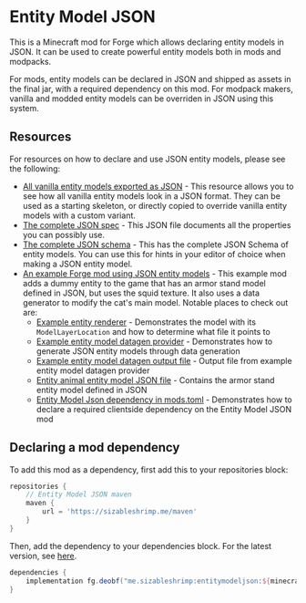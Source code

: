 # Entity Model JSON
This is a Minecraft mod for Forge which allows declaring entity models in JSON.
It can be used to create powerful entity models both in mods and modpacks.

For mods, entity models can be declared in JSON and shipped as assets in the final jar, with a required dependency on this mod.
For modpack makers, vanilla and modded entity models can be overriden in JSON using this system.

## Resources
For resources on how to declare and use JSON entity models, please see the following:
* [All vanilla entity models exported as JSON](vanilla_layers) - This resource allows you to see how all vanilla entity models look in a JSON format.
They can be used as a starting skeleton, or directly copied to override vanilla entity models with a custom variant.
* [The complete JSON spec](docs/SPEC.json5) - This JSON file documents all the properties you can possibly use.
* [The complete JSON schema](docs/SCHEMA.json) - This has the complete JSON Schema of entity models. You can use this for hints in your editor of choice when making a JSON entity model.
* [An example Forge mod using JSON entity models](src/test) - This example mod adds a dummy entity to the game that has an armor stand model defined in JSON, but uses the squid texture.
It also uses a data generator to modify the cat's main model. 
Notable places to check out are:
  * [Example entity renderer](src/test/java/me/sizableshrimp/entitymodeljsonexample/ExampleAnimalRenderer.java) - Demonstrates the model with its `ModelLayerLocation` and how to determine what file it points to
  * [Example entity model datagen provider](src/test/java/me/sizableshrimp/entitymodeljsonexample/ExampleEntityModelProvider.java) - Demonstrates how to generate JSON entity models through data generation
  * [Example entity model datagen output file](src/test_generated/resources/assets/minecraft/models/entity/main/cat.json) - Output file from example entity model datagen provider
  * [Entity animal entity model JSON file](src/test/resources/assets/entitymodeljsonexample/models/entity/main/example_animal.json) - Contains the armor stand entity model defined in JSON
  * [Entity Model Json dependency in mods.toml](src/test/resources/META-INF/mods.toml#L51-L57) - Demonstrates how to declare a required clientside dependency on the Entity Model JSON mod

## Declaring a mod dependency
To add this mod as a dependency, first add this to your repositories block:
```groovy
repositories {
    // Entity Model JSON maven
    maven {
        url = 'https://sizableshrimp.me/maven'
    }
}
```
Then, add the dependency to your dependencies block. For the latest version, see [here](https://github.com/SizableShrimp/EntityModelJson/releases).
```groovy
dependencies {
    implementation fg.deobf("me.sizableshrimp:entitymodeljson:${minecraft_version}-${entitymodeljson_version}")
}
```